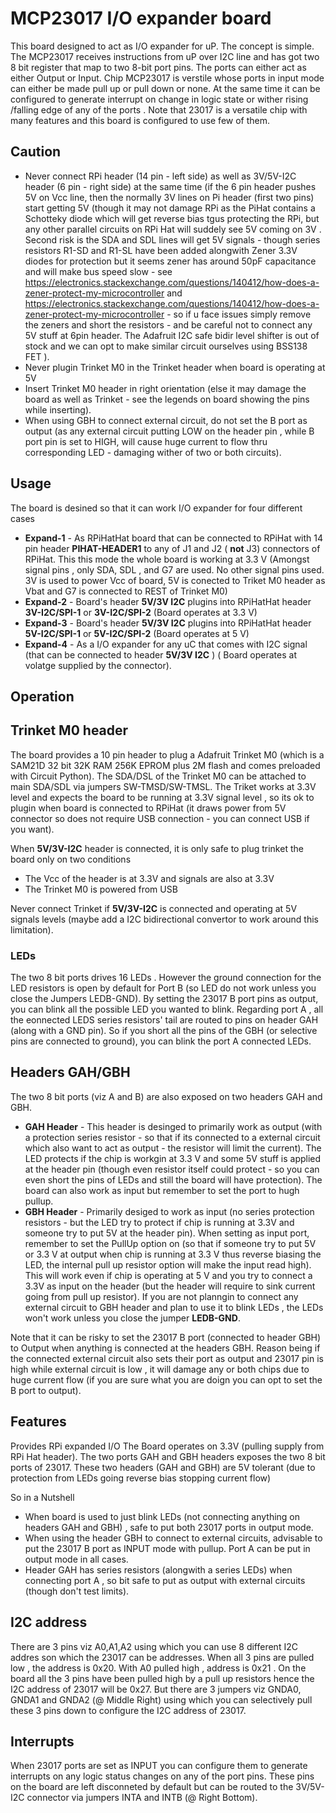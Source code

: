 # MCP23017 I/O expander board
This board designed to act as I/O expander for uP. The concept is simple. The MCP23017 receives instructions 
from uP over I2C line and has got two 8 bit register that map to two 8-bit port pins. The ports can either act as 
either Output or Input. Chip MCP23017 is verstile whose ports in input mode can either be made pull up or pull down or none. At the same time it can be configured to generate interrupt on change in logic state or wither rising /falling edge of any of the ports . Note that 23017 is a versatile chip with many features and this board is configured to use few of them.

## Caution
  - Never connect RPi header (14 pin - left side) as well as 3V/5V-I2C header (6 pin - right side) at the same time (if the 6 pin header pushes 5V on Vcc line, then the normally 3V lines on Pi header (first two pins) start getting 5V (though it may not damage RPi as the PiHat contains a Schotteky diode which will get reverse bias tgus protecting the RPi, but any other parallel circuits on RPi Hat will suddely see 5V coming on 3V . Second risk is the SDA and SDL lines will get 5V signals - though series resistors R1-SD and R1-SL have been added alongwith Zener 3.3V diodes for protection but it seems zener has around 50pF capacitance and will make bus speed slow - see https://electronics.stackexchange.com/questions/140412/how-does-a-zener-protect-my-microcontroller and https://electronics.stackexchange.com/questions/140412/how-does-a-zener-protect-my-microcontroller - so if u face issues simply remove the zeners and short the resistors - and be careful not to connect any 5V stuff at 6pin header. The Adafruit I2C safe bidir level shifter is out of stock and we can opt to make similar circuit ourselves using BSS138 FET  ).
  - Never plugin Trinket M0 in the Trinket header when board is operating at 5V 
  - Insert Trinket M0 header in right orientation (else it may damage the board as well as Trinket - see the legends on board showing the pins while inserting).
  - When using GBH to connect external circuit, do not set the B port as output (as any external circuit putting LOW on the header pin , while B port pin is set to HIGH, will cause huge current to flow thru corresponding LED - damaging wither of two or both circuits).

## Usage
The board is desined so that it can work I/O expander for four different cases
  - **Expand-1** - As RPiHatHat board that can be connected to RPiHat with 14 pin header **PIHAT-HEADER1** to any of J1 and  J2 ( **not** J3) connectors of RPiHat. This this mode the whole board is working at 3.3 V (Amongst signal pins , only SDA, SDL , and G7 are used. No other signal pins used. 3V is used to power Vcc of board, 5V is conected to Triket M0 header as Vbat and G7 is connected to REST of Trinket M0)
  - **Expand-2** - Board's header **5V/3V I2C** plugins into RPiHatHat header **3V-I2C/SPI-1** or **3V-I2C/SPI-2**  (Board operates at 3.3 V)
  - **Expand-3** - Board's header **5V/3V I2C** plugins into RPiHatHat header **5V-I2C/SPI-1** or **5V-I2C/SPI-2**  (Board operates at 5 V)
  - **Expand-4** - As a I/O expander for any uC that comes with I2C signal (that can be connected to header **5V/3V I2C** ) ( Board operates at volatge supplied by the connector).

## Operation

## Trinket M0 header
The board provides a 10 pin header to plug a Adafruit Trinket M0  (which is a SAM21D 32 bit 32K RAM 256K EPROM plus 2M flash and comes preloaded with Circuit Python). The SDA/DSL of the Trinket M0 can be attached to main SDA/SDL via jumpers SW-TMSD/SW-TMSL. The Triket works at 3.3V level and expects the board to be running at 3.3V signal level , so its ok to plugin when board is connected to RPiHat (it draws power from 5V connector so does not require USB connection - you can connect USB if you want). 

When **5V/3V-I2C** header is connected, it is only safe to plug trinket the board only on two conditions
  - The Vcc of the header is at 3.3V and signals are also at 3.3V
  - The Trinket M0 is powered from USB

Never connect Trinket if **5V/3V-I2C** is connected and operating at 5V signals levels (maybe add a I2C bidirectional convertor to work around this limitation).

### LEDs
The two 8 bit ports drives 16 LEDs . However the ground connection for the LED resistors is open by default for Port B (so LED do not work unless you close the Jumpers LEDB-GND). By setting the 23017 B port pins as output, you can blink all the possible LED you wanted to blink. Regarding port A , all the eonnected LEDS series resistors' tail are routed to pins on header GAH (along with a GND pin). So if you short all the pins of the GBH (or selective pins are connected to ground), you can blink the port A connected LEDs.

## Headers GAH/GBH
The two 8 bit ports (viz A and B) are also exposed on two headers GAH and GBH. 
  - **GAH Header** - This header is desinged to primarily work as output (with a protection series resistor - so that if its connected to a external circuit which also want to act as output - the resistor will limit the current). The LED protects if the chip is workgin at 3.3 V and some 5V stuff is applied at the header pin (though even resistor itself could protect - so you can even short the pins of LEDs and still the board will have protection). The board can also work as input but remember to set the port to hugh pullup.
  - **GBH Header** - Primarily desiged to work as input (no series protection resistors - but the LED try to protect if chip is running at 3.3V and someone try to put 5V at the header pin). When setting as input port, remember to set the PullUp option on (so that if someone try to put 5V or 3.3 V at output when chip is running at 3.3 V thus reverse biasing the LED, the internal pull up resistor option will make the input read high). This will work even if chip is operating at 5 V and you try to connect a 3.3V as input on the header (but the header will require to sink current going from pull up resistor). If you are not planngin to connect any external circuit to GBH header and plan to use it to blink LEDs , the LEDs won't work unless you close the jumper **LEDB-GND**.
 

Note that it can be risky to set the 23017 B port (connected to header GBH) to Output when anything is connected at the headers GBH. Reason being if the connected external circuit also sets their port as output and 23017 pin is high while external circuit is low , it will damage any or both chips due to huge current flow (if you are sure what you are doign you can opt to set the B port to output).


## Features
Provides RPi expanded I/O
The Board operates on 3.3V (pulling supply from RPi Hat header).
The two ports GAH and GBH headers exposes the two 8 bit ports of 23017.
These two headers (GAH and GBH) are 5V tolerant (due to protection from LEDs going reverse bias stopping current flow)


So in a Nutshell
  - When board is used to just blink LEDs (not connecting anything on headers GAH and GBH) , safe to put both 23017 ports in output mode.
  - When using the header GBH to connect to external circuits, advisable to put the 23017 B port as INPUT mode with pullup. Port A can be put in output mode in all cases.
  - Header GAH has series resistors (alongwith a series LEDs) when connecting port A , so bit safe to put as output with external circuits (though don't test limits).


## I2C address
There are 3 pins viz A0,A1,A2 using which you can use 8 different I2C addres son which the 23017 can be addresses.
When all 3 pins are pulled low , the address is 0x20. With A0 pulled high , address is 0x21 .
On the board all the 3 pins have been pulled high by a pull up resistors hence the I2C address of 23017 will be 0x27. But there are 3 jumpers viz GNDA0, GNDA1 and GNDA2 (@ Middle Right) using which you can selectively pull these 3 pins down to configure the I2C address of 23017.

## Interrupts
When 23017 ports are set as INPUT you can configure them to generate interrupts on any logic status changes on any of the port pins. These pins on the board are left disconneted by default but can be routed to the 3V/5V-I2C connector via jumpers INTA and INTB (@ Right Bottom).
